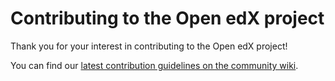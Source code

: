 # Contributing to the Open edX project

Thank you for your interest in contributing to the Open edX project!

You can find our [latest contribution guidelines on the community wiki](https://openedx.atlassian.net/wiki/spaces/COMM/pages/941457737/How+to+start+contributing+to+the+Open+edX+code+base).

